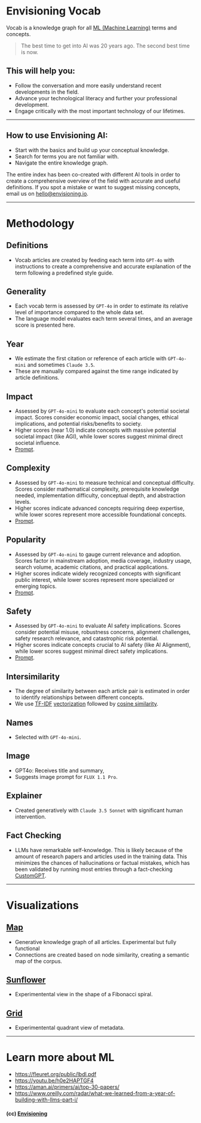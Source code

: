 # Envisioning Vocab

Vocab is a knowledge graph for all [ML (Machine Learning)](/vocab/ml-machine-learning) terms and concepts.

> The best time to get into AI was 20 years ago. The second best time is now.

## This will help you:

- Follow the conversation and more easily understand recent developments in the field.
- Advance your technological literacy and further your professional development.
- Engage critically with the most important technology of our lifetimes.

---

## How to use Envisioning AI:

- Start with the basics and build up your conceptual knowledge.
- Search for terms you are not familiar with.
- Navigate the entire knowledge graph.

The entire index has been co-created with different AI tools in order to create a comprehensive overview of the field with accurate and useful definitions. If you spot a mistake or want to suggest missing concepts, email us on hello@envisioning.io.

---

# Methodology

## Definitions

- Vocab articles are created by feeding each term into `GPT-4o` with instructions to create a comprehensive and accurate explanation of the term following a predefined style guide.

## Generality

- Each vocab term is assessed by `GPT-4o` in order to estimate its relative level of importance compared to the whole data set.
- The language model evaluates each term several times, and an average score is presented here.

## Year

- We estimate the first citation or reference of each article with `GPT-4o-mini` and sometimes `Claude 3.5`.
- These are manually compared against the time range indicated by article definitions.

## Impact

- Assessed by `GPT-4o-mini` to evaluate each concept's potential societal impact. Scores consider economic impact, social changes, ethical implications, and potential risks/benefits to society.
- Higher scores (near 1.0) indicate concepts with massive potential societal impact (like AGI), while lower scores suggest minimal direct societal influence.
- [Prompt](https://github.com/envisioning/vocab/blob/main/src/scripts/llm-impact.py).

## Complexity

- Assessed by `GPT-4o-mini` to measure technical and conceptual difficulty. Scores consider mathematical complexity, prerequisite knowledge needed, implementation difficulty, conceptual depth, and abstraction levels.
- Higher scores indicate advanced concepts requiring deep expertise, while lower scores represent more accessible foundational concepts.
- [Prompt](https://github.com/envisioning/vocab/blob/main/src/scripts/llm-complexity.py).

## Popularity

- Assessed by `GPT-4o-mini` to gauge current relevance and adoption. Scores factor in mainstream adoption, media coverage, industry usage, search volume, academic citations, and practical applications.
- Higher scores indicate widely recognized concepts with significant public interest, while lower scores represent more specialized or emerging topics.
- [Prompt](https://github.com/envisioning/vocab/blob/main/src/scripts/llm-popularity.py).

## Safety

- Assessed by `GPT-4o-mini` to evaluate AI safety implications. Scores consider potential misuse, robustness concerns, alignment challenges, safety research relevance, and catastrophic risk potential.
- Higher scores indicate concepts crucial to AI safety (like AI Alignment), while lower scores suggest minimal direct safety implications.
- [Prompt](https://github.com/envisioning/vocab/blob/main/src/scripts/llm-safety.py).

## Intersimilarity

- The degree of similarity between each article pair is estimated in order to identify relationships between different concepts.
- We use [TF-IDF](https://envisioning.io/vocab/tfidf-term-frequency-inverse-document-frequency) [vectorization](https://envisioning.io/vocab/vectorization) followed by [cosine similarity](https://envisioning.io/vocab/cosine-similarity/).

## Names

- Selected with `GPT-4o-mini`.

## Image

- GPT4o: Receives title and summary,
- Suggests image prompt for `FLUX 1.1 Pro`.

## Explainer

- Created generatively with `Claude 3.5 Sonnet` with significant human intervention.

## Fact Checking

- LLMs have remarkable self-knowledge. This is likely because of the amount of research papers and articles used in the training data. This minimizes the chances of hallucinations or factual mistakes, which has been validated by running most entries through a fact-checking [CustomGPT](https://chat.openai.com/g/g-T87zDPHN1-envisioning-ai).

---

# Visualizations

## [Map](/vocab/map/)

- Generative knowledge graph of all articles. Experimental but fully functional
- Connections are created based on node similarity, creating a semantic map of the corpus.

## [Sunflower](/vocab/sunflower/)

- Experimentental view in the shape of a Fibonacci spiral.

## [Grid](/vocab/grid/)

- Experimentental quadrant view of metadata.

---

# Learn more about ML

- https://fleuret.org/public/lbdl.pdf
- https://youtu.be/h0e2HAPTGF4
- https://aman.ai/primers/ai/top-30-papers/
- https://www.oreilly.com/radar/what-we-learned-from-a-year-of-building-with-llms-part-i/

#### (cc) [Envisioning](https://envisioning.io)
